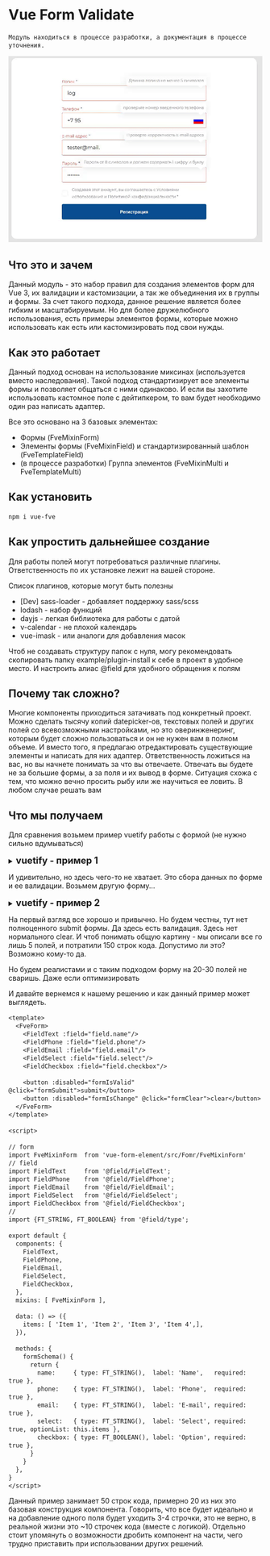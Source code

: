 # Vue Form Validate

```text
Модуль находиться в процессе разработки, а документация в процессе уточнения.
```

![Пример формы](./doc/img/example.gif)

## Что это и зачем
Данный модуль - это набор правил для создания элементов форм для Vue 3, их валидации и кастомизации,
а так же объединения их в группы и формы. 
За счет такого подхода, данное решение является более гибким и масштабируемым.
Но для более дружелюбного использования, есть примеры элементов формы, которые можно использовать как есть или
кастомизировать под свои нужды.

## Как это работает
Данный подход основан на использование миксинах (используется вместо наследования).
Такой подход стандартизирует все элементы формы и позволяет общаться с ними одинаково.
И если вы захотите использовать кастомное поле с дейтипкером, то вам будет необходимо один раз написать адаптер.

Все это основано на 3 базовых элементах:
- Формы (FveMixinForm)
- Элементы формы (FveMixinField) и стандартизированный шаблон (FveTemplateField)
- (в процессе разработки) Группа элементов (FveMixinMulti и FveTemplateMulti)

## Как установить
```bash
npm i vue-fve
```


## Как упростить дальнейшее создание

Для работы полей могут потребоваться различные плагины.
Ответственность по их установке лежит на вашей стороне.

Список плагинов, которые могут быть полезны
- [Dev] sass-loader - добавляет поддержку sass/scss
- lodash - набор функций
- dayjs - легкая библиотека для работы с датой
- v-calendar - не плохой календарь
- vue-imask  - или аналоги для добавления масок


Чтоб не создавать структуру папок с нуля, могу рекомендовать
скопировать папку example/plugin-install к себе в проект в удобное место.
И настроить алиас @field для удобного обращения к полям


## Почему так сложно?
Многие компоненты приходиться затачивать под конкретный проект.
Можно сделать тысячу копий datepicker-ов, текстовых полей и других полей со всевозможными настройками,
но это оверинженеринг, которым будет сложно пользоваться и он не нужен вам в полном объеме.
И вместо того, я предлагаю отредактировать существующие элементы и написать для них адаптер.
Ответственность ложиться на вас, но вы начнете понимать за что вы отвечаете.
Отвечать вы будете не за большие формы, а за поля и их вывод в форме.
Ситуация схожа с тем, что можно вечно просить рыбу или же научиться ее ловить.
В любом случае решать вам



## Что мы получаем

Для сравнения возьмем пример vuetify работы с формой (не нужно сильно вдумываться)

<details>
<summary><b style="font-size: 1.3em;">vuetify - пример 1</b></summary>

```vue
<template>
<v-row justify="center">
  <v-card>
    <v-card-title>
      <span class="text-h5">User Profile</span>
    </v-card-title>
    <v-card-text>
      <v-container>
        <v-row>
          <v-col cols="12" sm="6" md="4">
            <v-text-field
              label="Legal first name*"
              required
            ></v-text-field>
          </v-col>
          <v-col cols="12" sm="6" md="4">
            <v-text-field
              label="Legal middle name"
              hint="example of helper text only on focus"
            ></v-text-field>
          </v-col>
          <v-col cols="12" sm="6" md="4">
            <v-text-field
              label="Legal last name*"
              hint="example of persistent helper text"
              persistent-hint
              required
            ></v-text-field>
          </v-col>
          <v-col cols="12">
            <v-text-field
              label="Email*"
              required
            ></v-text-field>
          </v-col>
          <v-col cols="12">
            <v-text-field
              label="Password*"
              type="password"
              required
            ></v-text-field>
          </v-col>
          <v-col cols="12" sm="6">
            <v-select
              :items="['0-17', '18-29', '30-54', '54+']"
              label="Age*"
              required
            ></v-select>
          </v-col>
          <v-col cols="12" sm="6">
            <v-autocomplete
              :items="['Skiing', 'Ice hockey', 'Soccer', 'Basketball', 'Hockey', 'Reading', 'Writing', 'Coding', 'Basejump']"
              label="Interests"
              multiple
            ></v-autocomplete>
          </v-col>
        </v-row>
      </v-container>
      <small>*indicates required field</small>
    </v-card-text>
    <v-card-actions>
      <v-spacer></v-spacer>
      <v-btn color="blue darken-1" text>Save</v-btn>
    </v-card-actions>
  </v-card>
</v-row>
</template>
```

</details>

И удивительно, но здесь чего-то не хватает. Это сбора данных по форме и ее валидации.
Возьмем другую форму...

<details>
<summary><b style="font-size: 1.3em;">vuetify - пример 2</b></summary>

```vue
<template>
  <validation-observer
    ref="observer"
    v-slot="{ invalid }"
  >
    <form @submit.prevent="submit">
      <validation-provider
        v-slot="{ errors }"
        name="Name"
        rules="required|max:10"
      >
        <v-text-field
          v-model="name"
          :counter="10"
          :error-messages="errors"
          label="Name"
          required
        ></v-text-field>
      </validation-provider>
      <validation-provider
        v-slot="{ errors }"
        name="phoneNumber"
        :rules="{
          required: true,
          digits: 7,
          regex: '^(71|72|74|76|81|82|84|85|86|87|88|89)\\d{5}$'
        }"
      >
        <v-text-field
          v-model="phoneNumber"
          :counter="7"
          :error-messages="errors"
          label="Phone Number"
          required
        ></v-text-field>
      </validation-provider>
      <validation-provider
        v-slot="{ errors }"
        name="email"
        rules="required|email"
      >
        <v-text-field
          v-model="email"
          :error-messages="errors"
          label="E-mail"
          required
        ></v-text-field>
      </validation-provider>
      <validation-provider
        v-slot="{ errors }"
        name="select"
        rules="required"
      >
        <v-select
          v-model="select"
          :items="items"
          :error-messages="errors"
          label="Select"
          data-vv-name="select"
          required
        ></v-select>
      </validation-provider>
      <validation-provider
        v-slot="{ errors }"
        rules="required"
        name="checkbox"
      >
        <v-checkbox
          v-model="checkbox"
          :error-messages="errors"
          value="1"
          label="Option"
          type="checkbox"
          required
        ></v-checkbox>
      </validation-provider>

      <v-btn
        class="mr-4"
        type="submit"
        :disabled="invalid"
      >
        submit
      </v-btn>
      <v-btn @click="clear">
        clear
      </v-btn>
    </form>
  </validation-observer>
</template>

<script>
import { required, digits, email, max, regex } from 'vee-validate/dist/rules'
import { extend, ValidationObserver, ValidationProvider, setInteractionMode } from 'vee-validate'

setInteractionMode('eager')

extend('digits', {
  ...digits,
  message: '{_field_} needs to be {length} digits. ({_value_})',
})

extend('required', {
  ...required,
  message: '{_field_} can not be empty',
})

extend('max', {
  ...max,
  message: '{_field_} may not be greater than {length} characters',
})

extend('regex', {
  ...regex,
  message: '{_field_} {_value_} does not match {regex}',
})

extend('email', {
  ...email,
  message: 'Email must be valid',
})

export default {
  components: {
    ValidationProvider,
    ValidationObserver,
  },
  data: () => ({
    name: '',
    phoneNumber: '',
    email: '',
    select: null,
    items: [
      'Item 1',
      'Item 2',
      'Item 3',
      'Item 4',
    ],
    checkbox: null,
  }),
  
  methods: {
    submit () {
      this.$refs.observer.validate()
    },
    clear () {
      this.name = ''
      this.phoneNumber = ''
      this.email = ''
      this.select = null
      this.checkbox = null
      this.$refs.observer.reset()
    },
  },
}
</script>
```

</details>

На первый взгляд все хорошо и привычно. Но будем честны, тут нет полноценного submit формы.
Да здесь есть валидация. Здесь нет нормального clear. И чтоб понимать общую картину - мы описали все го лишь 5 полей,
и потратили 150 строк кода. Допустимо ли это? Возможно кому-то да.

Но будем реалистами и с таким подходом форму на 20-30 полей не сваришь. Даже если оптимизировать

И давайте вернемся к нашему решению и как данный пример может выглядеть.

```vue
<template>
  <FveForm>
    <FieldText :field="field.name"/>
    <FieldPhone :field="field.phone"/>
    <FieldEmail :field="field.email"/>
    <FieldSelect :field="field.select"/>
    <FieldCheckbox :field="field.checkbox"/>
    
    <button :disabled="formIsValid" @click="formSubmit">submit</button>
    <button :disabled="formIsChange" @click="formClear">clear</button>
  </FveForm>
</template>

<script>

// form
import FveMixinForm  from 'vue-form-element/src/Fomr/FveMixinForm'
// field
import FieldText     from '@field/FieldText';
import FieldPhone    from '@field/FieldPhone';
import FieldEmail    from '@field/FieldEmail';
import FieldSelect   from '@field/FieldSelect';
import FieldCheckbox from '@field/FieldCheckbox';
//
import {FT_STRING, FT_BOOLEAN} from '@field/type';

export default {
  components: {
    FieldText,
    FieldPhone,
    FieldEmail,
    FieldSelect,
    FieldCheckbox,
  },
  mixins: [ FveMixinForm ],
  
  data: () => ({
    items: [ 'Item 1', 'Item 2', 'Item 3', 'Item 4',],
  }),
  
  methods: {
    formSchema() {
      return {
        name:     { type: FT_STRING(),  label: 'Name',   required: true },
        phone:    { type: FT_STRING(),  label: 'Phone',  required: true },
        email:    { type: FT_STRING(),  label: 'E-mail', required: true },
        select:   { type: FT_STRING(),  label: 'Select', required: true, optionList: this.items },
        checkbox: { type: FT_BOOLEAN(), label: 'Option', required: true },
      }
    }
  },
}
</script>
```

Данный пример занимает 50 строк кода, примерно 20 из них это базовая конструкция компонента.
Говорить, что все будет идеально и на добавление одного поля будет уходить 3-4 строчки,
это не верно, в реальной жизни это ~10 строчек кода (вместе с логикой).
Отдельно стоит упомянуть о возможности дробить компонент на части, чего трудно приставить при использовании других решений.